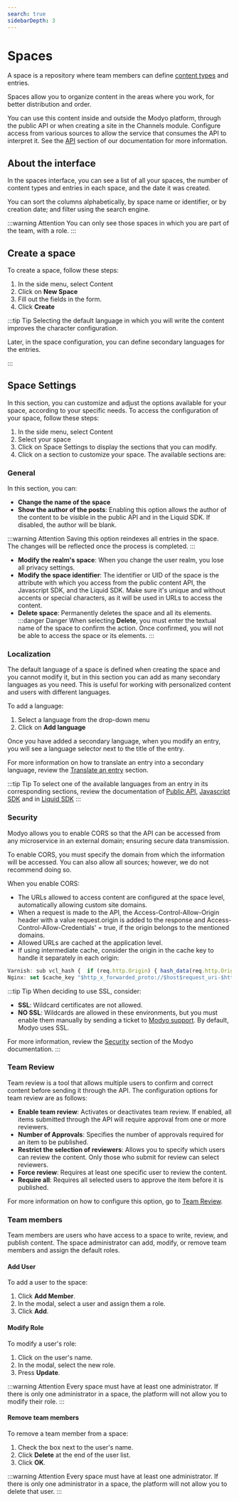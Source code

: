 ```yaml
---
search: true
sidebarDepth: 3
---
```


# Spaces

A space is a repository where team members can define [content types](https://docs.modyo.com/es/platform/content/types.html) and entries.

Spaces allow you to organize content in the areas where you work, for better distribution and order.

You can use this content inside and outside the Modyo platform, through the public API or when creating a site in the Channels module. Configure access from various sources to allow the service that consumes the API to interpret it. See the [API](https://docs.modyo.com/es/platform/content/public-api-reference.html#api) section of our documentation for more information.

## About the interface

In the spaces interface, you can see a list of all your spaces, the number of content types and entries in each space, and the date it was created.

You can sort the columns alphabetically, by space name or identifier, or by creation date; and filter using the search engine.

:::warning Attention
You can only see those spaces in which you are part of the team, with a role.
:::

## Create a space

To create a space, follow these steps:

1. In the side menu, select Content
1. Click on **New Space**
1. Fill out the fields in the form.
1. Click **Create**


:::tip Tip
Selecting the default language in which you will write the content improves the character configuration.

Later, in the space configuration, you can define secondary languages for the entries.

:::

## Space Settings

In this section, you can customize and adjust the options available for your space, according to your specific needs. To access the configuration of your space, follow these steps:
1. In the side menu, select Content
1. Select your space
1. Click on Space Settings to display the sections that you can modify.
1. Click on a section to customize your space. The available sections are:


### General

In this section, you can:
- **Change the name of the space**
- **Show the author of the posts**: Enabling this option allows the author of the content to be visible in the public API and in the Liquid SDK. If disabled, the author will be blank.

:::warning Attention
Saving this option reindexes all entries in the space. The changes will be reflected once the process is completed.
:::

- **Modify the realm's space**: When you change the user realm, you lose all privacy settings.
- **Modify the space identifier**: The identifier or UID of the space is the attribute with which you access from the public content API, the Javascript SDK, and the Liquid SDK. Make sure it's unique and without accents or special characters, as it will be used in URLs to access the content.
- **Delete space**: Permanently deletes the space and all its elements.
:::danger Danger
When selecting **Delete**, you must enter the textual name of the space to confirm the action. Once confirmed, you will not be able to access the space or its elements.
:::


### Localization

The default language of a space is defined when creating the space and you cannot modify it, but in this section you can add as many secondary languages as you need. This is useful for working with personalized content and users with different languages.

To add a language:
1. Select a language from the drop-down menu
1. Click on **Add language**

Once you have added a secondary language, when you modify an entry, you will see a language selector next to the title of the entry.

For more information on how to translate an entry into a secondary language, review the [Translate an entry](https://docs.modyo.com/es/platform/content/entries.html#traducir-una-entrada) section.

:::tip Tip
To select one of the available languages from an entry in its corresponding sections, review the documentation of [Public API](/en/platform/content/public-api-reference.html#filter), [Javascript SDK](/en/platform/content/public-api-reference.html#sdk-de-javascript) and in [Liquid SDK](/en/platform/content/public-api-reference.html#filtrar-entradas)
:::


### Security

Modyo allows you to enable CORS so that the API can be accessed from any microservice in an external domain; ensuring secure data transmission.

To enable CORS, you must specify the domain from which the information will be accessed. You can also allow all sources; however, we do not recommend doing so.

When you enable CORS:
- The URLs allowed to access content are configured at the space level, automatically allowing custom site domains.
- When a request is made to the API, the Access-Control-Allow-Origin header with a value request.origin is added to the response and Access-Control-Allow-Credentials' = true, if the origin belongs to the mentioned domains.
- Allowed URLs are cached at the application level.
- If using intermediate cache, consider the origin in the cache key to handle it separately in each origin:

```javascript
Varnish: sub vcl_hash {  if (req.http.Origin) { hash_data(req.http.Origin);  } }
Nginx: set $cache_key "$http_x_forwarded_proto://$host$request_uri-$http_accept-$http_x_requested_with";
```
:::tip Tip
When deciding to use SSL, consider:
-  **SSL**: Wildcard certificates are not allowed.
- **NO SSL**: Wildcards are allowed in these environments, but you must enable them manually by sending a ticket to [Modyo support](https://support.modyo.com/hc/en-us). By default, Modyo uses SSL.

For more information, review the [Security](https://docs.modyo.com/es/platform/channels/sites.html#security-headers) section of the Modyo documentation.
:::


### Team Review

Team review is a tool that allows multiple users to confirm and correct content before sending it through the API.
The configuration options for team review are as follows:
- **Enable team review**: Activates or deactivates team review. If enabled, all items submitted through the API will require approval from one or more reviewers.
- **Number of Approvals**: Specifies the number of approvals required for an item to be published.
- **Restrict the selection of reviewers**: Allows you to specify which users can review the content. Only those who submit for review can select reviewers.
- **Force review**: Requires at least one specific user to review the content.
- **Require all**: Requires all selected users to approve the item before it is published.

For more information on how to configure this option, go to [Team Review](/en/platform/core/key-concepts.html).

### Team members

Team members are users who have access to a space to write, review, and publish content. The space administrator can add, modify, or remove team members and assign the default roles.

#### Add User ####
To add a user to the space:
1. Click **Add Member**.
1. In the modal, select a user and assign them a role.
1. Click **Add**.


#### Modify Role ####
To modify a user's role:
1. Click on the user's name.
1. In the modal, select the new role.
1. Press **Update**.


:::warning Attention
Every space must have at least one administrator. If there is only one administrator in a space, the platform will not allow you to modify their role.
:::

#### Remove team members ####
To remove a team member from a space:
1. Check the box next to the user's name.
1. Click **Delete** at the end of the user list.
1. Click **OK**.


:::warning Attention
Every space must have at least one administrator. If there is only one administrator in a space, the platform will not allow you to delete that user.
:::

